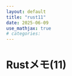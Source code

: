 ```yaml
---
layout: default
title: "rust11"
date: 2025-06-09
use_mathjax: true
# categories:
---
```


# Rustメモ(11)

